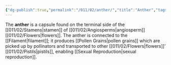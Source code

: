 ```yaml
---
{"dg-publish":true,"permalink":"/011/02/anther/","title":"Anther","tags":["BIOL412"],"noteIcon":"fallback","created":"2024-09-26T13:45:04.065-07:00","updated":"2024-09-26T15:02:56.768-07:00"}
---
```


The **anther** is a capsule found on the terminal side of the [[011/02/Stamens\|stamen]] of [[011/02/Angiosperms\|angiosperm]] [[011/02/Flowers\|flowers]]. The anther is connected to the [[Filament\|filament]]; it produces [[Pollen Grains\|pollen grains]] which are picked up by pollinators and transported to other [[011/02/Flowers\|flowers]]’ [[011/02/Pistils\|pistils]], enabling [[Sexual Reproduction\|sexual reproduction]].